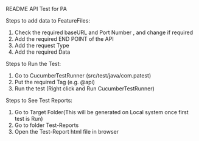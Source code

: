 README
API Test for PA

Steps to add data to FeatureFiles:
1. Check the required baseURL and Port Number , and change if required
2. Add the required END POINT of the API
3. Add the request Type
4. Add the required Data

Steps to Run the Test:
1. Go to CucumberTestRunner (src/test/java/com.patest)
2. Put the required Tag (e.g. @api)
3. Run the test (Right click and Run CucumberTestRunner)

Steps to See Test Reports:
1. Go to Target Folder(This will be generated on Local system once first test is Run)
2. Go to folder Test-Reports
3. Open the Test-Report html file in browser 
